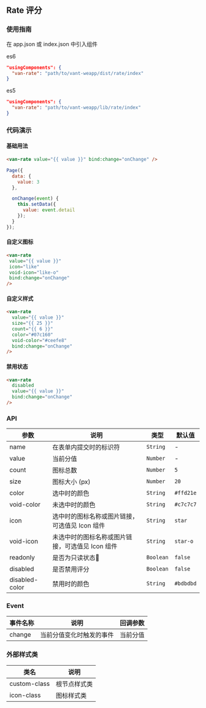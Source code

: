 ## Rate 评分

### 使用指南
在 app.json 或 index.json 中引入组件

es6
```json
"usingComponents": {
  "van-rate": "path/to/vant-weapp/dist/rate/index"
}
```

es5
```json
"usingComponents": {
  "van-rate": "path/to/vant-weapp/lib/rate/index"
}
```

### 代码演示

#### 基础用法

```html
<van-rate value="{{ value }}" bind:change="onChange" />
```

```javascript
Page({
  data: {
    value: 3
  },

  onChange(event) {
    this.setData({
      value: event.detail
    });
  }
});
```

#### 自定义图标

 ```html
<van-rate
  value="{{ value }}"
  icon="like"
  void-icon="like-o"
  bind:change="onChange"
/>
```

#### 自定义样式

```html
<van-rate
  value="{{ value }}"
  size="{{ 25 }}"
  count="{{ 6 }}"
  color="#07c160"
  void-color="#ceefe8"
  bind:change="onChange"
/>
```

#### 禁用状态

```html
<van-rate
  disabled
  value="{{ value }}"
  bind:change="onChange"
/>
```

### API

| 参数 | 说明 | 类型 | 默认值 |
|------|------|------|------|
| name | 在表单内提交时的标识符 | `String` | - |
| value | 当前分值 | `Number` | - |
| count | 图标总数 | `Number` | `5` |
| size | 图标大小 (px) | `Number` | `20` |
| color | 选中时的颜色 | `String` | `#ffd21e` |
| void-color | 未选中时的颜色 | `String` | `#c7c7c7` |
| icon | 选中时的图标名称或图片链接，可选值见 Icon 组件 | `String` | `star` |
| void-icon | 未选中时的图标名称或图片链接，可选值见 Icon 组件 | `String` | `star-o` |
| readonly | 是否为只读状态 | `Boolean` | `false` |
| disabled | 是否禁用评分 | `Boolean` | `false` |
| disabled-color | 禁用时的颜色 | `String` | `#bdbdbd` |

### Event

| 事件名称 | 说明 | 回调参数 |
|------|------|------|
| change | 当前分值变化时触发的事件 | 当前分值 |

### 外部样式类

| 类名 | 说明 |
|-----------|-----------|
| custom-class | 根节点样式类 |
| icon-class | 图标样式类 |
